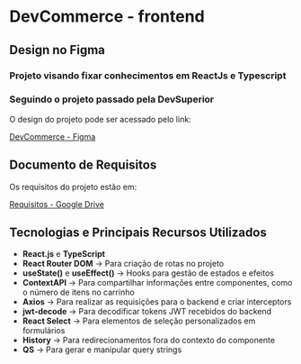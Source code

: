 <h1>DevCommerce - frontend</h1>
<h2>Design no Figma</h2>
<h3>Projeto visando fixar conhecimentos em ReactJs e Typescript</h3>
<h3>Seguindo o projeto passado pela DevSuperior</h3>
<p>O design do projeto pode ser acessado pelo link:</p>
<a href="https://www.figma.com/file/ZrGNVNG0kZL6txDv4G8P6s/DSCommerce">DevCommerce - Figma</a>

<h2>Documento de Requisitos</h2>
<p>Os requisitos do projeto estão em:</p>
<a href="https://drive.google.com/drive/folders/1WTBggtq38cLeeQosPHjuhjSLxa94Lmx_">Requisitos - Google Drive</a>

<h2>Tecnologias e Principais Recursos Utilizados</h2>
<ul>
    <li><strong>React.js</strong> e <strong>TypeScript</strong></li>
    <li><strong>React Router DOM</strong> → Para criação de rotas no projeto</li>
    <li><strong>useState()</strong> e <strong>useEffect()</strong> → Hooks para gestão de estados e efeitos</li>
    <li><strong>ContextAPI</strong> → Para compartilhar informações entre componentes, como o número de itens no carrinho</li>
    <li><strong>Axios</strong> → Para realizar as requisições para o backend e criar interceptors</li>
    <li><strong>jwt-decode</strong> → Para decodificar tokens JWT recebidos do backend</li>
    <li><strong>React Select</strong> → Para elementos de seleção personalizados em formulários</li>
    <li><strong>History</strong> → Para redirecionamentos fora do contexto do componente</li>
    <li><strong>QS</strong> → Para gerar e manipular query strings</li>
</ul>
